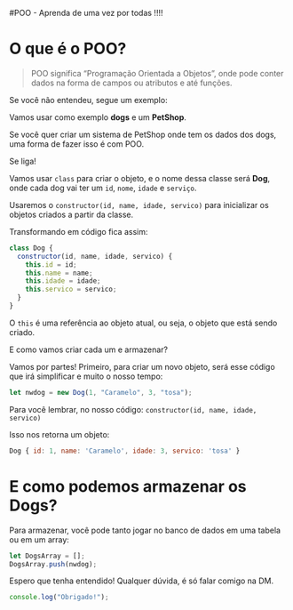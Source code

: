 #POO - Aprenda de uma vez por todas !!!!


# O que é o POO?

> POO significa “Programação Orientada a Objetos”, onde pode conter dados na forma de campos ou atributos e até funções.

Se você não entendeu, segue um exemplo:

Vamos usar como exemplo **dogs** e um **PetShop**.

Se você quer criar um sistema de PetShop onde tem os dados dos dogs, uma forma de fazer isso é com POO.

Se liga!

Vamos usar `class` para criar o objeto, e o nome dessa classe será **Dog**, onde cada dog vai ter um `id`, `nome`, `idade` e `serviço`.

Usaremos o `constructor(id, name, idade, servico)` para inicializar os objetos criados a partir da classe.

Transformando em código fica assim:

```javascript
class Dog {
  constructor(id, name, idade, servico) {
    this.id = id;
    this.name = name;
    this.idade = idade;
    this.servico = servico;
  }
}
```
O ``this`` é uma referência ao objeto atual, ou seja, o objeto que está sendo criado.

E como vamos criar cada um e armazenar?

Vamos por partes! Primeiro, para criar um novo objeto, será esse código que irá simplificar e muito o nosso tempo:
```javascript
let nwdog = new Dog(1, "Caramelo", 3, "tosa");
```
Para você lembrar, no nosso código: ```constructor(id, name, idade, servico)```

Isso nos retorna um objeto:
```javascript
Dog { id: 1, name: 'Caramelo', idade: 3, servico: 'tosa' }
```
# E como podemos armazenar os Dogs?

Para armazenar, você pode tanto jogar no banco de dados em uma tabela ou em um array:
```javascript
let DogsArray = [];
DogsArray.push(nwdog);
```
Espero que tenha entendido! Qualquer dúvida, é só falar comigo na DM.

```javascript
console.log("Obrigado!");
```
